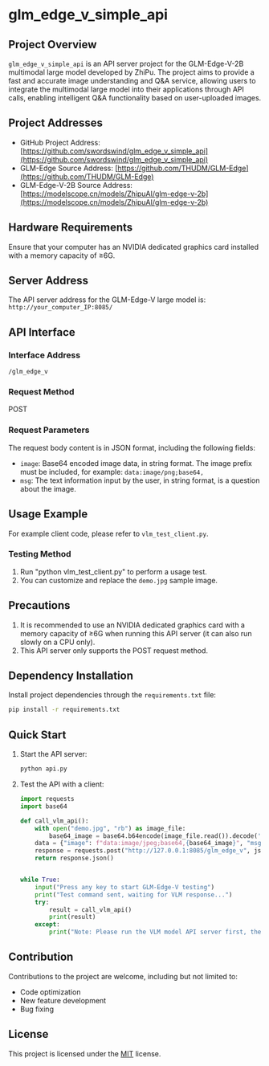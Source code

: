 # glm_edge_v_simple_api

## Project Overview

`glm_edge_v_simple_api` is an API server project for the GLM-Edge-V-2B multimodal large model developed by ZhiPu. The project aims to provide a fast and accurate image understanding and Q&A service, allowing users to integrate the multimodal large model into their applications through API calls, enabling intelligent Q&A functionality based on user-uploaded images.

## Project Addresses

- GitHub Project Address: [https://github.com/swordswind/glm_edge_v_simple_api](https://github.com/swordswind/glm_edge_v_simple_api)
- GLM-Edge Source Address: [https://github.com/THUDM/GLM-Edge](https://github.com/THUDM/GLM-Edge)
- GLM-Edge-V-2B Source Address: [https://modelscope.cn/models/ZhipuAI/glm-edge-v-2b](https://modelscope.cn/models/ZhipuAI/glm-edge-v-2b)

## Hardware Requirements

Ensure that your computer has an NVIDIA dedicated graphics card installed with a memory capacity of ≥6G.

## Server Address

The API server address for the GLM-Edge-V large model is: `http://your_computer_IP:8085/`

## API Interface

### Interface Address

`/glm_edge_v`

### Request Method

POST

### Request Parameters

The request body content is in JSON format, including the following fields:

- `image`: Base64 encoded image data, in string format. The image prefix must be included, for example: `data:image/png;base64,`
- `msg`: The text information input by the user, in string format, is a question about the image.

## Usage Example

For example client code, please refer to `vlm_test_client.py`.

### Testing Method

1. Run "python vlm_test_client.py" to perform a usage test.
2. You can customize and replace the `demo.jpg` sample image.

## Precautions

1. It is recommended to use an NVIDIA dedicated graphics card with a memory capacity of ≥6G when running this API server (it can also run slowly on a CPU only).
2. This API server only supports the POST request method.

## Dependency Installation

Install project dependencies through the `requirements.txt` file:

```bash
pip install -r requirements.txt
```

## Quick Start

1. Start the API server:

   ```bash
   python api.py
   ```

2. Test the API with a client:

   ```python
   import requests
   import base64
   
   def call_vlm_api():
       with open("demo.jpg", "rb") as image_file:
           base64_image = base64.b64encode(image_file.read()).decode('utf-8')
       data = {"image": f"data:image/jpeg;base64,{base64_image}", "msg": "Describe this picture in detail"}
       response = requests.post("http://127.0.0.1:8085/glm_edge_v", json=data)
       return response.json()
   
   
   while True:
       input("Press any key to start GLM-Edge-V testing")
       print("Test command sent, waiting for VLM response...")
       try:
           result = call_vlm_api()
           print(result)
       except:
           print("Note: Please run the VLM model API server first, then use the client to test VLM.")
   ```

## Contribution

Contributions to the project are welcome, including but not limited to:

- Code optimization
- New feature development
- Bug fixing

## License

This project is licensed under the [MIT](LICENSE) license.